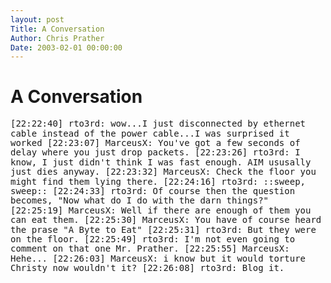 ```yaml
---
layout: post
Title: A Conversation  
Author: Chris Prather
Date: 2003-02-01 00:00:00
---
```


# A Conversation
<span style="line-height: 110%; font-family: monospace;">
[22:22:40] rto3rd: wow...I just disconnected by ethernet cable instead of the power cable...I was surprised it worked
[22:23:07] MarceusX: You've got a few seconds of delay where you just drop packets.
[22:23:26] rto3rd: I know, I just didn't think I was fast enough.   AIM ususally just dies anyway.
[22:23:32] MarceusX: Check the floor you might find them lying there.
[22:24:16] rto3rd: ::sweep, sweep::
[22:24:33] rto3rd: Of course then the question becomes, "Now what do I do with the darn things?"
[22:25:19] MarceusX: Well if there are enough of them you can eat them.
[22:25:30] MarceusX: You have of course heard the prase "A Byte to Eat"
[22:25:31] rto3rd: But they were on the floor.
[22:25:49] rto3rd: I'm not even going to comment on that one Mr. Prather.
[22:25:55] MarceusX: Hehe...
[22:26:03] MarceusX: i know but it would torture Christy now wouldn't it?
[22:26:08] rto3rd: Blog it.
</span>

